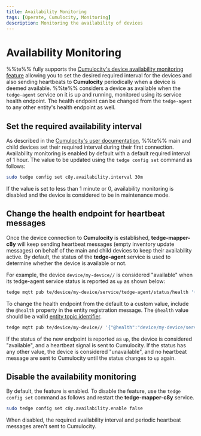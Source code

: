 ```yaml
---
title: Availability Monitoring
tags: [Operate, Cumulocity, Monitoring]
description: Monitoring the availability of devices
---
```


# Availability Monitoring

%%te%% fully supports the [Cumulocity's device availability monitoring feature](https://cumulocity.com/docs/device-management-application/monitoring-and-controlling-devices/#availability) 
allowing you to set the desired required interval for the devices
and also sending heartbeats to **Cumulocity** periodically when a device is deemed available.
%%te%% considers a device as available when the `tedge-agent` service on it is up and running,
monitored using its service health endpoint.
The health endpoint can be changed from the `tedge-agent` to any other entity's health endpoint as well.

## Set the required availability interval

As described in the [Cumulocity's user documentation](https://cumulocity.com/docs/device-integration/fragment-library/#device-availability),
%%te%% main and child devices set their required interval during their first connection.
Availability monitoring is enabled by default with a default required interval of 1 hour.
The value to be updated using the `tedge config set` command as follows:

```sh
sudo tedge config set c8y.availability.interval 30m
```

If the value is set to less than 1 minute or 0,
availability monitoring is disabled and the device is considered to be in maintenance mode.

## Change the health endpoint for heartbeat messages

Once the device connection to **Cumulocity** is established,
**tedge-mapper-c8y** will keep sending heartbeat messages (empty inventory update messages) on behalf of the main and child devices
to keep their availability active.
By default, the status of the **tedge-agent** service is used to determine whether the device is available or not.

For example, the device `device/my-device//` is considered "available" when its tedge-agent service status is reported as `up` as shown below:

```sh te2mqtt formats=v1
tedge mqtt pub te/device/my-device/service/tedge-agent/status/health '{"status":"up"}' -q 2 -r
```

To change the health endpoint from the default to a custom value, include the `@health` property in the entity registration message.
The `@health` value should be a valid [entity topic identifier](../../contribute/design/mqtt-topic-design.md).

```sh te2mqtt formats=v1
tedge mqtt pub te/device/my-device// '{"@health":"device/my-device/service/foo", "@type":"child-device"}' -q 2 -r
```

If the status of the new endpoint is reported as `up`, the device is considered "available",
and a heartbeat signal is sent to Cumulocity.
If the status has any other value, the device is considered "unavailable",
and no heartbeat message are sent to Cumulocity until the status changes to `up` again.

## Disable the availability monitoring

By default, the feature is enabled.
To disable the feature, use the `tedge config set` command as follows and restart the **tedge-mapper-c8y** service.

```sh
sudo tedge config set c8y.availability.enable false
```

When disabled, the required availability interval and periodic heartbeat messages aren't sent to Cumulocity.
